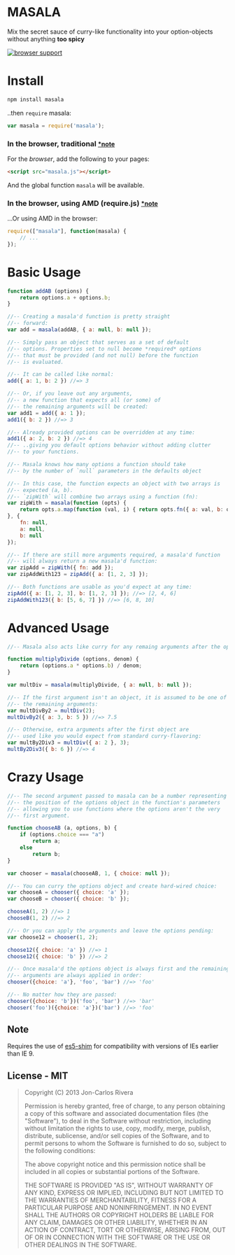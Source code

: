 MASALA
=====

Mix the secret sauce of curry-like functionality into your option-objects without anything **too spicy**

[![browser support](https://ci.testling.com/imbcmdth/masala.png)](https://ci.testling.com/imbcmdth/masala)

# Install

````bash
npm install masala
````

..then `require` masala:

````javascript
var masala = require('masala');
````

### In the browser, traditional <span style="font-size:14px;">[\*note](#note)</span>

For the *browser*, add the following to your pages:

````html
<script src="masala.js"></script>
````

And the global function `masala` will be available.

### In the browser, using AMD (require.js) <span style="font-size:14px;">[\*note](#note)</span>

...Or using AMD in the browser:

````javascript
require(["masala"], function(masala) {
	// ...
});
````

# Basic Usage

```javascript
function addAB (options) {
	return options.a + options.b;
}

//-- Creating a masala'd function is pretty straight
//-- forward:
var add = masala(addAB, { a: null, b: null });

//-- Simply pass an object that serves as a set of default
//-- options. Properties set to null become *required* options
//-- that must be provided (and not null) before the function
//-- is evaluated.

//-- It can be called like normal:
add({ a: 1, b: 2 }) //=> 3

//-- Or, if you leave out any arguments,
//-- a new function that expects all (or some) of
//-- the remaining arguments will be created:
var add1 = add({ a: 1 });
add1({ b: 2 }) //=> 3

//-- Already provided options can be overridden at any time:
add1({ a: 2, b: 2 }) //=> 4
//-- ..giving you default options behavior without adding clutter
//-- to your functions.

//-- Masala knows how many options a function should take
//-- by the number of `null` parameters in the defaults object

//-- In this case, the function expects an object with two arrays is
//-- expected (a, b).
//-- `zipWith` will combine two arrays using a function (fn):
var zipWith = masala(function (opts) {
	return opts.a.map(function (val, i) { return opts.fn({ a: val, b: opts.b[i] }) });
}, {
	fn: null,
	a: null,
	b: null
});

//-- If there are still more arguments required, a masala'd function
//-- will always return a new masala'd function:
var zipAdd = zipWith({ fn: add });
var zipAddWith123 = zipAdd({ a: [1, 2, 3] });

//-- Both functions are usable as you'd expect at any time:
zipAdd({ a: [1, 2, 3], b: [1, 2, 3] }); //=> [2, 4, 6]
zipAddWith123({ b: [5, 6, 7] }) //=> [6, 8, 10]
```

# Advanced Usage

```javascript
//-- Masala also acts like curry for any remaing arguments after the options

function multiplyDivide (options, denom) {
	return (options.a * options.b) / denom;
}

var multDiv = masala(multiplyDivide, { a: null, b: null });

//-- If the first argument isn't an object, it is assumed to be one of
//-- the remaining arguments:
var multDivBy2 = multDiv(2);
multDivBy2({ a: 3, b: 5 }) //=> 7.5

//-- Otherwise, extra arguments after the first object are
//-- used like you would expect from standard curry-flavoring:
var multBy2Div3 = multDiv({ a: 2 }, 3);
multBy2Div3({ b: 6 }) //=> 4
````

# Crazy Usage

```javascript
//-- The second argument passed to masala can be a number representing
//-- the position of the options object in the function's parameters
//-- allowing you to use functions where the options aren't the very
//-- first argument.

function chooseAB (a, options, b) {
	if (options.choice === "a")
		return a;
	else
		return b;
}

var chooser = masala(chooseAB, 1, { choice: null });

//-- You can curry the options object and create hard-wired choice:
var chooseA = chooser({ choice: 'a' });
var chooseB = chooser({ choice: 'b' });

chooseA(1, 2) //=> 1
chooseB(1, 2) //=> 2

//-- Or you can apply the arguments and leave the options pending:
var choose12 = chooser(1, 2);

choose12({ choice: 'a' }) //=> 1
choose12({ choice: 'b' }) //=> 2

//-- Once masala'd the options object is always first and the remaining
//-- arguments are always applied in order:
chooser({choice: 'a'}, 'foo', 'bar') //=> 'foo'

//-- No matter how they are passed:
chooser({choice: 'b'})('foo', 'bar') //=> 'bar'
chooser('foo')({choice: 'a'})('bar') //=> 'foo'
````

## Note

Requires the use of [es5-shim](https://github.com/kriskowal/es5-shim) for compatibility with versions of IEs earlier than IE 9.

## License - MIT

> Copyright (C) 2013 Jon-Carlos Rivera
> 
> Permission is hereby granted, free of charge, to any person obtaining a copy of this software and associated documentation files (the "Software"), to deal in the Software without restriction, including without limitation the rights to use, copy, modify, merge, publish, distribute, sublicense, and/or sell copies of the Software, and to permit persons to whom the Software is furnished to do so, subject to the following conditions:
>
> The above copyright notice and this permission notice shall be included in all copies or substantial portions of the Software.
>
> THE SOFTWARE IS PROVIDED "AS IS", WITHOUT WARRANTY OF ANY KIND, EXPRESS OR IMPLIED, INCLUDING BUT NOT LIMITED TO THE WARRANTIES OF MERCHANTABILITY, FITNESS FOR A PARTICULAR PURPOSE AND NONINFRINGEMENT. IN NO EVENT SHALL THE AUTHORS OR COPYRIGHT HOLDERS BE LIABLE FOR ANY CLAIM, DAMAGES OR OTHER LIABILITY, WHETHER IN AN ACTION OF CONTRACT, TORT OR OTHERWISE, ARISING FROM, OUT OF OR IN CONNECTION WITH THE SOFTWARE OR THE USE OR OTHER DEALINGS IN THE SOFTWARE.
